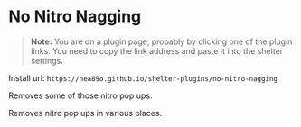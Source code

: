# No Nitro Nagging
> **Note:** You are on a plugin page, probably by clicking one of the plugin links. You need to copy the link address and paste it into the shelter settings.

Install url: `https://nea89o.github.io/shelter-plugins/no-nitro-nagging`

Removes some of those nitro pop ups.

Removes nitro pop ups in various places.


